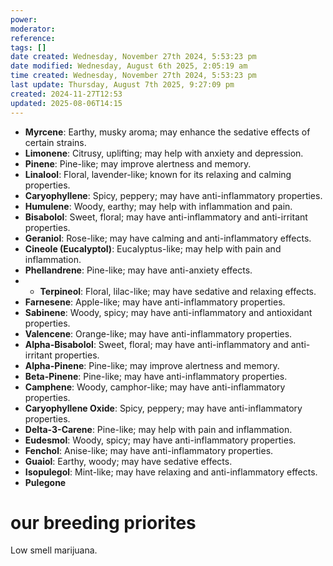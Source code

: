 ```yaml
---
power: 
moderator: 
reference: 
tags: []
date created: Wednesday, November 27th 2024, 5:53:23 pm
date modified: Wednesday, August 6th 2025, 2:05:19 am
time created: Wednesday, November 27th 2024, 5:53:23 pm
last update: Thursday, August 7th 2025, 9:27:09 pm
created: 2024-11-27T12:53
updated: 2025-08-06T14:15
---
```


- **Myrcene**: Earthy, musky aroma; may enhance the sedative effects of certain strains.
- **Limonene**: Citrusy, uplifting; may help with anxiety and depression.
- **Pinene**: Pine-like; may improve alertness and memory.
- **Linalool**: Floral, lavender-like; known for its relaxing and calming properties.
- **Caryophyllene**: Spicy, peppery; may have anti-inflammatory properties.
- **Humulene**: Woody, earthy; may help with inflammation and pain.
- **Bisabolol**: Sweet, floral; may have anti-inflammatory and anti-irritant properties.
- **Geraniol**: Rose-like; may have calming and anti-inflammatory effects.
- **Cineole (Eucalyptol)**: Eucalyptus-like; may help with pain and inflammation.
- **Phellandrene**: Pine-like; may have anti-anxiety effects.
- - **Terpineol**: Floral, lilac-like; may have sedative and relaxing effects.
- **Farnesene**: Apple-like; may have anti-inflammatory properties.
- **Sabinene**: Woody, spicy; may have anti-inflammatory and antioxidant properties.
- **Valencene**: Orange-like; may have anti-inflammatory properties.
- **Alpha-Bisabolol**: Sweet, floral; may have anti-inflammatory and anti-irritant properties.
- **Alpha-Pinene**: Pine-like; may improve alertness and memory.
- **Beta-Pinene**: Pine-like; may have anti-inflammatory properties.
- **Camphene**: Woody, camphor-like; may have anti-inflammatory properties.
- **Caryophyllene Oxide**: Spicy, peppery; may have anti-inflammatory properties.
- **Delta-3-Carene**: Pine-like; may help with pain and inflammation.
- **Eudesmol**: Woody, spicy; may have anti-inflammatory properties.
- **Fenchol**: Anise-like; may have anti-inflammatory properties.
- **Guaiol**: Earthy, woody; may have sedative effects.
- **Isopulegol**: Mint-like; may have relaxing and anti-inflammatory effects.
- **Pulegone**
# our breeding priorites
Low smell marijuana.
